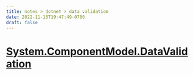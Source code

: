 ```yaml
---
title: notes > dotnet > data validation
date: 2022-11-16T19:47:49-0700
draft: false
---
```

# [System.ComponentModel.DataValidation](https://learn.microsoft.com/en-us/dotnet/api/system.componentmodel.dataannotations?view=net-7.0)
